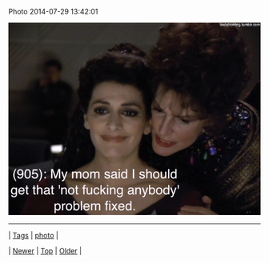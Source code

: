 <!--
title: Photo 2014-07-29 13
date: 2020-06-28T15:27:00.361Z
tags: photo
-->


Photo 2014-07-29 13:42:01

![](93209589594-0.jpg)

<!--BOTTOM-POST-NAVIGATION-->
---

| [Tags](tags.md) | [photo](tag-photo.md) |

| [Newer](93205544381.md) | [Top](index.md) | [Older](93214402509.md) |
